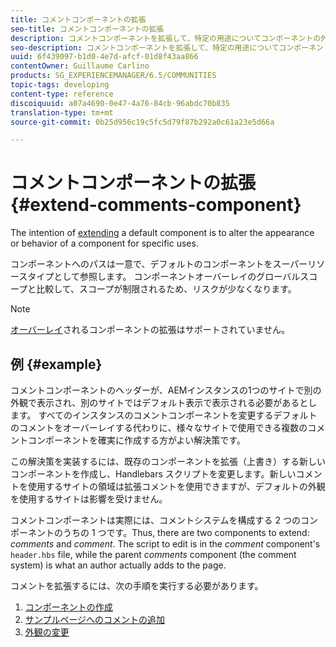 ```yaml
---
title: コメントコンポーネントの拡張
seo-title: コメントコンポーネントの拡張
description: コメントコンポーネントを拡張して、特定の用途についてコンポーネントの外観や動作を変更する
seo-description: コメントコンポーネントを拡張して、特定の用途についてコンポーネントの外観や動作を変更する
uuid: 6f439097-b1d0-4e7d-afcf-01d8f43aa866
contentOwner: Guillaume Carlino
products: SG_EXPERIENCEMANAGER/6.5/COMMUNITIES
topic-tags: developing
content-type: reference
discoiquuid: a07a4690-0e47-4a76-84cb-96abdc70b835
translation-type: tm+mt
source-git-commit: 0b25d956c19c5fc5d79f87b292a0c61a23e5d66a

---
```



# コメントコンポーネントの拡張  {#extend-comments-component}

The intention of [extending](client-customize.md#extensions) a default component is to alter the appearance or behavior of a component for specific uses.

コンポーネントへのパスは一意で、デフォルトのコンポーネントをスーパーリソースタイプとして参照します。 コンポーネントオーバーレイのグローバルスコープと比較して、スコープが制限されるため、リスクが少なくなります。

>[!NOTE]
>
>[オーバーレイ](client-customize.md#overlays)されるコンポーネントの拡張はサポートされていません。

## 例 {#example}

コメントコンポーネントのヘッダーが、AEMインスタンスの1つのサイトで別の外観で表示され、別のサイトではデフォルト表示で表示される必要があるとします。 すべてのインスタンスのコメントコンポーネントを変更するデフォルトのコメントをオーバーレイする代わりに、様々なサイトで使用できる複数のコメントコンポーネントを確実に作成する方がよい解決策です。

この解決策を実装するには、既存のコンポーネントを拡張（上書き）する新しいコンポーネントを作成し、Handlebars スクリプトを変更します。新しいコメントを使用するサイトの領域は拡張コメントを使用できますが、デフォルトの外観を使用するサイトは影響を受けません。

コメントコンポーネントは実際には、コメントシステムを構成する 2 つのコンポーネントのうちの 1 つです。Thus, there are two components to extend: *comments* and *comment*. The script to edit is in the *comment* component&#39;s `header.hbs` file, while the parent *comments* component (the comment system) is what an author actually adds to the page.

コメントを拡張するには、次の手順を実行する必要があります。

1. [コンポーネントの作成](extend-create-components.md)
1. [サンプルページへのコメントの追加](extend-sample-page.md)
1. [外観の変更](extend-alter-appearance.md)

